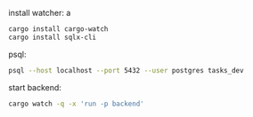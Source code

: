 install watcher:
a

```bash
cargo install cargo-watch
cargo install sqlx-cli
```

psql:

```bash
psql --host localhost --port 5432 --user postgres tasks_dev
```

start backend:

```bash
cargo watch -q -x 'run -p backend'
```
